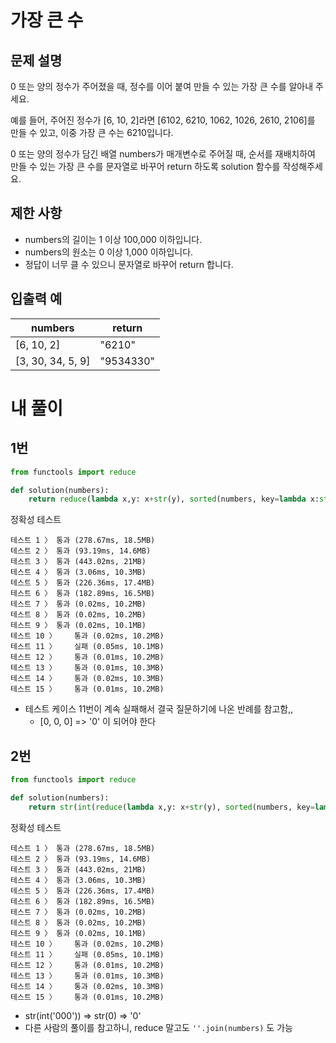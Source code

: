 # 가장 큰 수
## 문제 설명
0 또는 양의 정수가 주어졌을 때, 정수를 이어 붙여 만들 수 있는 가장 큰 수를 알아내 주세요.

예를 들어, 주어진 정수가 [6, 10, 2]라면 [6102, 6210, 1062, 1026, 2610, 2106]를 만들 수 있고, 이중 가장 큰 수는 6210입니다.

0 또는 양의 정수가 담긴 배열 numbers가 매개변수로 주어질 때, 순서를 재배치하여 만들 수 있는 가장 큰 수를 문자열로 바꾸어 return 하도록 solution 함수를 작성해주세요.

## 제한 사항
- numbers의 길이는 1 이상 100,000 이하입니다.
- numbers의 원소는 0 이상 1,000 이하입니다.
- 정답이 너무 클 수 있으니 문자열로 바꾸어 return 합니다.

## 입출력 예
|numbers|return|
|-|-|
|[6, 10, 2]|"6210"|
|[3, 30, 34, 5, 9]|"9534330"|

# 내 풀이
## 1번
```python
from functools import reduce

def solution(numbers):
    return reduce(lambda x,y: x+str(y), sorted(numbers, key=lambda x:str(x)*3, reverse=True), "")
```
정확성  테스트
```
테스트 1 〉	통과 (278.67ms, 18.5MB)
테스트 2 〉	통과 (93.19ms, 14.6MB)
테스트 3 〉	통과 (443.02ms, 21MB)
테스트 4 〉	통과 (3.06ms, 10.3MB)
테스트 5 〉	통과 (226.36ms, 17.4MB)
테스트 6 〉	통과 (182.89ms, 16.5MB)
테스트 7 〉	통과 (0.02ms, 10.2MB)
테스트 8 〉	통과 (0.02ms, 10.2MB)
테스트 9 〉	통과 (0.02ms, 10.1MB)
테스트 10 〉	통과 (0.02ms, 10.2MB)
테스트 11 〉	실패 (0.05ms, 10.1MB)
테스트 12 〉	통과 (0.01ms, 10.2MB)
테스트 13 〉	통과 (0.01ms, 10.3MB)
테스트 14 〉	통과 (0.02ms, 10.3MB)
테스트 15 〉	통과 (0.01ms, 10.2MB)
```
- 테스트 케이스 11번이 계속 실패해서 결국 질문하기에 나온 반례를 참고함,,
  - [0, 0, 0] => '0' 이 되어야 한다
## 2번
```python
from functools import reduce

def solution(numbers):
    return str(int(reduce(lambda x,y: x+str(y), sorted(numbers, key=lambda x:str(x)*3, reverse=True), "")))
```
정확성  테스트
```
테스트 1 〉	통과 (278.67ms, 18.5MB)
테스트 2 〉	통과 (93.19ms, 14.6MB)
테스트 3 〉	통과 (443.02ms, 21MB)
테스트 4 〉	통과 (3.06ms, 10.3MB)
테스트 5 〉	통과 (226.36ms, 17.4MB)
테스트 6 〉	통과 (182.89ms, 16.5MB)
테스트 7 〉	통과 (0.02ms, 10.2MB)
테스트 8 〉	통과 (0.02ms, 10.2MB)
테스트 9 〉	통과 (0.02ms, 10.1MB)
테스트 10 〉	통과 (0.02ms, 10.2MB)
테스트 11 〉	실패 (0.05ms, 10.1MB)
테스트 12 〉	통과 (0.01ms, 10.2MB)
테스트 13 〉	통과 (0.01ms, 10.3MB)
테스트 14 〉	통과 (0.02ms, 10.3MB)
테스트 15 〉	통과 (0.01ms, 10.2MB)
```
- str(int('000')) => str(0) => '0'
- 다른 사람의 풀이를 참고하니, reduce 말고도 ```''.join(numbers)``` 도 가능
